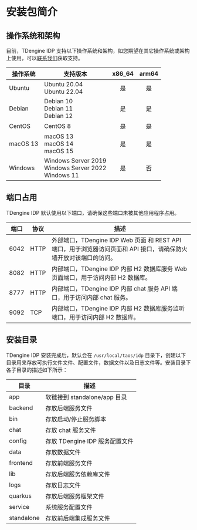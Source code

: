 # 安装包简介

## 操作系统和架构

目前，TDengine IDP 支持以下操作系统和架构，如您期望在其它操作系统或架构上使用，可以[联系我们](https://www.taosdata.com/contactus)获取支持。

|操作系统 | 支持版本|x86_64|arm64|
|---|---|:---:|:---:|
| Ubuntu   | Ubuntu 20.04<br/>Ubuntu 22.04 | 是 | 是 |
| Debian   | Debian 10<br/>Debian 11<br/>Debian 12 | 是 | 是 |
| CentOS   | CentOS 8 | 是 | 是 |
| macOS 13 | macOS 13<br/>macOS 14<br/>macOS 15 | 是 | 是 |
| Windows  | Windows Server 2019<br/>Windows Server 2022<br/>Windows 11 | 是 | 否 |

## 端口占用

TDengine IDP 默认使用以下端口，请确保这些端口未被其他应用程序占用。

| 端口 | 协议 | 描述 |
|------|------|---------|
| 6042 | HTTP | 外部端口，TDengine IDP Web 页面 和 REST API 端口，用于浏览器访问页面和 API 接口，请确保防火墙开放对该端口的访问。|
| 8082 | HTTP | 内部端口，TDengine IDP 内部 H2 数据库服务 Web 页面端口，用于访问内部 H2 数据库。 |
| 8777 | HTTP | 内部端口，TDengine IDP 内部 chat 服务 API 端口，用于访问内部 chat 服务。 |
| 9092 | TCP  | 内部端口，TDengine IDP 内部 H2 数据库服务监听端口，用于访问内部 H2 数据库。 |

## 安装目录

TDengine IDP 安装完成后，默认会在 `/usr/local/taos/idp` 目录下，创建以下目录用来存放可执行文件文件、配置文件，数据文件以及日志文件等。安装目录下各子目录的描述如下所示：

| 目录        | 描述	|
|------------|---|
| app        | 软链接到 standalone/app 目录 |
| backend    | 存放后端服务文件 |
| bin        | 存放启动/停止服务脚本 |
| chat       | 存放 chat 服务文件 |
| config      | 存放 TDengine IDP 服务配置文件 |
| data       | 存放数据文件 |
| frontend   | 存放前端服务文件 |
| lib        | 存放后端服务依赖库文件 |
| logs       | 存放日志文件 |
| quarkus    | 存放后端服务框架文件 |
| service    | 系统服务配置文件 |
| standalone | 存放前后端集成服务文件 |
